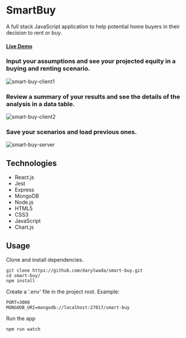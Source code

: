 # SmartBuy
A full stack JavaScript application to help potential home buyers in their decision to rent or buy.

#### [Live Demo](https://smart-buy-heroku.herokuapp.com/)

### Input your assumptions and see your projected equity in a buying and renting scenario.
![smart-buy-client1](https://user-images.githubusercontent.com/33441299/43664240-16dbe54e-9721-11e8-9300-3e9e10d1c083.gif)

### Review a summary of your results and see the details of the analysis in a data table.
![smart-buy-client2](https://user-images.githubusercontent.com/33441299/43664242-17d7017c-9721-11e8-8890-f9d47143eb78.gif)

### Save your scenarios and load previous ones.
![smart-buy-server](https://user-images.githubusercontent.com/33441299/43664238-15ea2100-9721-11e8-92d5-721dcb46a295.gif)

## Technologies
- React.js
- Jest
- Express
- MongoDB
- Node.js
- HTML5
- CSS3
- JavaScript
- Chart.js

## Usage
Clone and install dependencies.
```
git clone https://github.com/darylwada/smart-buy.git
cd smart-buy/
npm install
```
Create a '.env' file in the project root. Example:
```
PORT=3000
MONGODB_URI=mongodb://localhost:27017/smart-buy
```
Run the app
```
npm run watch
```

